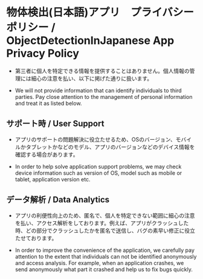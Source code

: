 # 物体検出(日本語)アプリ　プライバシーポリシー / ObjectDetectionInJapanese App Privacy Policy

- 第三者に個人を特定できる情報を提供することはありません。個人情報の管理には細心の注意を払い、以下に掲げた通りに扱います。

- We will not provide information that can identify individuals to third parties. Pay close attention to the management of personal information and treat it as listed below.


## サポート時 / User Support

- アプリのサポートの問題解決に役立たせるため、OSのバージョン、モバイルかタブレットかなどのモデル、アプリのバージョンなどのデバイス情報を確認する場合があります。

- In order to help solve application support problems, we may check device information such as version of OS, model such as mobile or tablet, application version etc.


## データ解析 / Data Analytics

- アプリの利便性向上のため、匿名で、個人を特定できない範囲に細心の注意を払い、アクセス解析をしております。例えば、アプリがクラッシュした時、どの部分でクラッシュしたかを匿名で送信し、バグの素早い修正に役立たせております。

- In order to improve the convenience of the application, we carefully pay attention to the extent that individuals can not be identified anonymously and access analysis. For example, when an application crashes, we send anonymously what part it crashed and help us to fix bugs quickly.
